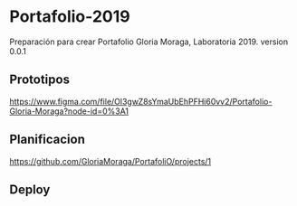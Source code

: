 # Portafolio-2019
Preparación para crear Portafolio Gloria Moraga, Laboratoria 2019.
version 0.0.1

## Prototipos
https://www.figma.com/file/Ol3gwZ8sYmaUbEhPFHi60vv2/Portafolio-Gloria-Moraga?node-id=0%3A1



## Planificacion
https://github.com/GloriaMoraga/PortafoliO/projects/1



## Deploy
